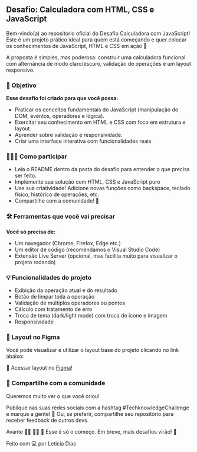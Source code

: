 ## Desafio: Calculadora com HTML, CSS e JavaScript

Bem-vindo(a) ao repositório oficial do Desafio Calculadora com JavaScript!
Este é um projeto prático ideal para quem está começando e quer colocar os conhecimentos de JavaScript, HTML e CSS em ação 🚀

A proposta é simples, mas poderosa: construir uma calculadora funcional com alternância de modo claro/escuro, validação de operações e um layout responsivo.

### 🎯 Objetivo

**Esse desafio foi criado para que você possa:**

- Praticar os conceitos fundamentais do JavaScript (manipulação do DOM, eventos, operadores e lógica).
- Exercitar seu conhecimento em HTML e CSS com foco em estrutura e layout.
- Aprender sobre validação e responsividade.
- Criar uma interface interativa com funcionalidades reais

### 👨‍💻🚀 Como participar

- Leia o README dentro da pasta do desafio para entender o que precisa ser feito.
- Implemente sua solução com HTML, CSS e JavaScript puro
- Use sua criatividade! Adicione novas funções como backspace, teclado físico, histórico de operações, etc.
- Compartilhe com a comunidade! 💬

### 🛠️ Ferramentas que você vai precisar

**Você só precisa de:**

- Um navegador (Chrome, Firefox, Edge etc.)
- Um editor de código (recomendamos o Visual Studio Code)
- Extensão Live Server (opcional, mas facilita muito para visualizar o projeto rodando)

### 💡 Funcionalidades do projeto

- Exibição da operação atual e do resultado
- Botão de limpar toda a operação
- Validação de múltiplos operadores ou pontos
- Cálculo com tratamento de erro
- Troca de tema (dark/light mode) com troca de ícone e imagem
- Responsividade

### 📐 Layout no Figma

Você pode visualizar e utilizar o layout base do projeto clicando no link abaixo:

🔗 Acessar layout no [Figma](https://encurtador.com.br/nLmoM)!

### 📣 Compartilhe com a comunidade

Queremos muito ver o que você criou!

Publique nas suas redes sociais com a hashtag #TechknowledgeChallenge e marque a gente! 🚀
Ou, se preferir, compartilhe seu repositório para receber feedback de outros devs.

Avante 👨‍💻 👩‍💻 🚀
Esse é só o começo. Em breve, mais desafios virão! 💜

Feito com 💻 por Leticia Dias
